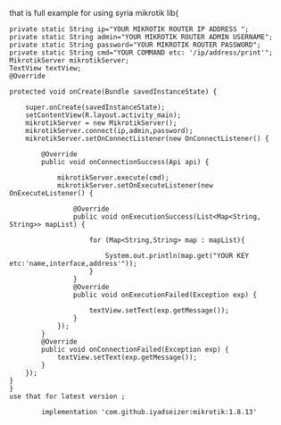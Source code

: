 that is full example for using syria mikrotik lib{


    private static String ip="YOUR MIKROTIK ROUTER IP ADDRESS ";
    private static String admin="YOUR MIKROTIK ROUTER ADMIN USERNAME";
    private static String password="YOUR MIKROTIK ROUTER PASSWORD";
    private static String cmd="YOUR COMMAND etc: '/ip/address/print'";
    MikrotikServer mikrotikServer;
    TextView textView;
    @Override
    
    protected void onCreate(Bundle savedInstanceState) {
    
        super.onCreate(savedInstanceState);
        setContentView(R.layout.activity_main);
        mikrotikServer = new MikrotikServer();
        mikrotikServer.connect(ip,admin,password);
        mikrotikServer.setOnConnectListener(new OnConnectListener() {
        
            @Override
            public void onConnectionSuccess(Api api) {
            
                mikrotikServer.execute(cmd);
                mikrotikServer.setOnExecuteListener(new OnExecuteListener() {
                
                    @Override
                    public void onExecutionSuccess(List<Map<String, String>> mapList) {
                    
                        for (Map<String,String> map : mapList){
                        
                            System.out.println(map.get("YOUR KEY etc:'name,interface,address'"));
                        }
                    }
                    @Override
                    public void onExecutionFailed(Exception exp) {

                        textView.setText(exp.getMessage());
                    }
                });
            }
            @Override
            public void onConnectionFailed(Exception exp) {
                textView.setText(exp.getMessage());
            }
        });
    }
    }
    use that for latest version ;

	        implementation 'com.github.iyadseizer:mikrotik:1.8.13'

